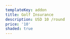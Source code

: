 ```yaml
---
templateKey: addon
title: Golf Insurance
description: USD 10 /round
price: '10'
shaded: true
---
```


